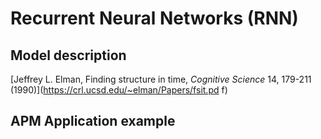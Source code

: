 # Recurrent Neural Networks (RNN)

## Model description
[Jeffrey L. Elman, Finding structure in time, *Cognitive Science* 14, 179-211 (1990)](https://crl.ucsd.edu/~elman/Papers/fsit.pd f)

## APM Application example
